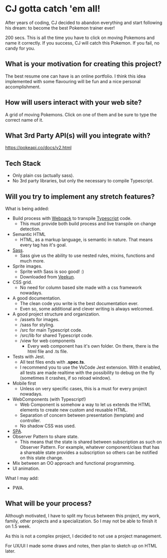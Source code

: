 # CJ gotta catch 'em all!

After years of coding, CJ decided to abandon everything and start following his dream: to become the best Pokemon trainer ever!

200 secs. This is all the time you have to click on moving Pokemons and name it correctly. If you success, CJ will catch this Pokemon. If you fail, no candy for you.

## What is your motivation for creating this project?

The best resume one can have is an online portfolio. I think this idea implemented with some flavouring will be fun and a nice personal accomplishment.

## How will users interact with your web site?

A grid of moving Pokemons. Click on one of them and be sure to type the correct name of it.

## What 3rd Party API(s) will you integrate with?

https://pokeapi.co/docs/v2.html

## Tech Stack

- Only plain css (actually sass).
- No 3rd party libraries, but only the necessary to compile Typescript.

## Will you try to implement any stretch features?

What is being added:

- Build process with [Webpack](https://webpack.js.org/) to transpile [Typescript](https://www.typescriptlang.org/) code.
  - This must provide both build process and live transpile on change detection.
- Semantic HTML
  - HTML, as a markup language, is semantic in nature. That means every tag has it's goal.
- [Sass](https://sass-lang.com/).
  - Sass give us the ability to use nested rules, mixins, functions and much more.
- Sprite images.
  - Sprite with Sass is soo good! :)
  - Downloaded from [Veekun](https://veekun.com/dex/downloads).
- CSS grid.
  - No need for column based site made with a css framework nowadays.
- A good documentation.
  - The clean code you write is the best documentation ever.
  - Even so, some additional and clever writing is always welcomed.
- A good project structure and organization.
  - /assets for images.
  - /sass for styling.
  - /src for main Typescript code.
  - /src/lib for shared Typescript code.
  - /view for web components
    - Every web component has it's own folder. On there, there is the html file and .ts file.
- Tests with Jest.
  - All test files ends with **.spec.ts**.
  - I recommend you to use the VsCode Jest extension. With it enabled, all tests are made realtime with the possibility to debug on the fly (sometimes it crashes, if so reload window).
- Mobile first
  - Unless on very specific cases, this is a must for every project nowadays.
- WebComponents (with Typescript!)
  - Web Component is somehow a way to let us extends the HTML elements to create new custom and reusable HTML.
  - Separation of concern between presentation (template) and controller.
  - No shadow CSS was used.
- [SPA](https://en.wikipedia.org/wiki/Single-page_application).
- Observer Pattern to share state.
  - This means that the state is shared between subscription as such on Observer Pattern. For example, whatever component/class that has a shareable state provides a subscription so others can be notified on this state change.
- Mix between an OO approach and functional programming.
- UI animation.

What I may add:

- PWA.

## What will be your process?

Although motivated, I have to split my focus between this project, my work, family, other projects and a specialization. So I may not be able to finish it on 1.5 week.

As this is not a complex project, I decided to not use a project management.

For UX/UI I made some draws and notes, then plan to sketch up on HTML later.
